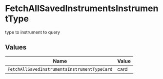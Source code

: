 # FetchAllSavedInstrumentsInstrumentType

type to instrument to query


## Values

| Name                                         | Value                                        |
| -------------------------------------------- | -------------------------------------------- |
| `FetchAllSavedInstrumentsInstrumentTypeCard` | card                                         |